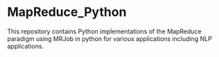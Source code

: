 # MapReduce_Python
This repository contains Python implementations of the MapReduce paradigm using MRJob in python for various applications including NLP applications.
